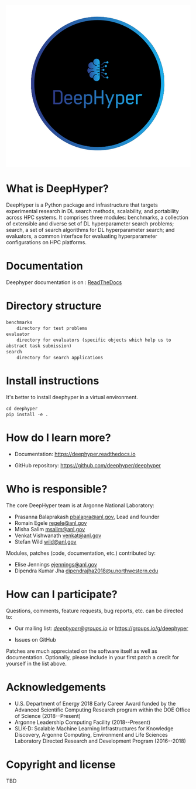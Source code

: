 ![Alt text](docs/images/deephyper.png?raw=true "DeepHyper")
# What is DeepHyper?

DeepHyper is a Python package and infrastructure that targets
experimental research in DL search methods, scalability, and
portability across HPC systems. It comprises three modules:
benchmarks, a collection of extensible and diverse
set of DL hyperparameter search problems; search, a set
of search algorithms for DL hyperparameter search; and
evaluators, a common interface for evaluating hyperparameter
configurations on HPC platforms.

# Documentation

Deephyper documentation is on : [ReadTheDocs](https://deephyper.readthedocs.io)

# Directory structure

```
benchmarks
    directory for test problems
evaluator
    directory for evaluators (specific objects which help us to abstract task submission)
search
    directory for search applications
```

# Install instructions

It's better to install deephyper in a virtual environment.

```
cd deephyper
pip install -e .
```
# How do I learn more?

* Documentation: https://deephyper.readthedocs.io

* GitHub repository: https://github.com/deephyper/deephyper

# Who is responsible?

The core DeepHyper team is at Argonne National Laboratory:

* Prasanna Balaprakash <pbalapra@anl.gov>, Lead and founder
* Romain Egele <regele@anl.gov>
* Misha Salim <msalim@anl.gov>
* Venkat Vishwanath <venkat@anl.gov>
* Stefan Wild <wild@anl.gov>

Modules, patches (code, documentation, etc.) contributed by:

* Elise Jennings <ejennings@anl.gov>
* Dipendra Kumar Jha <dipendrajha2018@u.northwestern.edu>

# How can I participate?

Questions, comments, feature requests, bug reports, etc. can be directed to:

* Our mailing list: *deephyper@groups.io* or https://groups.io/g/deephyper

* Issues on GitHub

Patches are much appreciated on the software itself as well as documentation.
Optionally, please include in your first patch a credit for yourself in the
list above.

# Acknowledgements 

* U.S. Department of Energy 2018 Early Career Award funded by the Advanced Scientific Computing Research program within the DOE Office of Science (2018--Present)
* Argonne Leadership Computing Facility (2018--Present)
* SLIK-D: Scalable Machine Learning Infrastructures for Knowledge Discovery, Argonne Computing, Environment and Life Sciences Laboratory Directed Research and Development Program (2016--2018)

# Copyright and license

TBD
